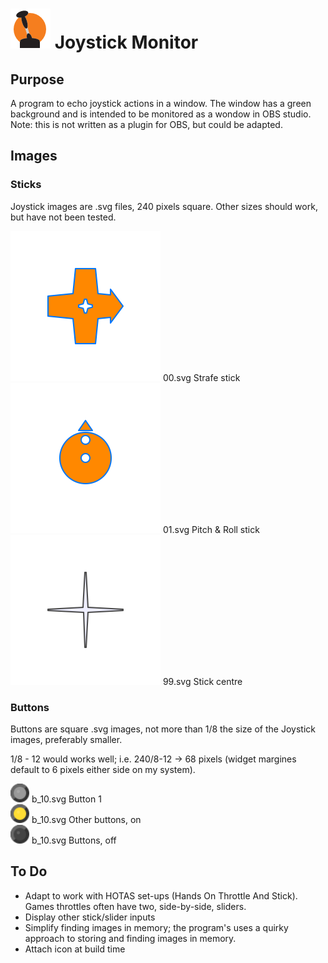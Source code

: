 # <img src="assets/JSIcon.png"> Joystick Monitor
## Purpose
A program to echo joystick actions in a window.  The window has a green background and is intended to be monitored as a wondow in OBS studio.
Note: this is not written as a plugin for OBS, but could be adapted.
## Images
### Sticks
Joystick images are .svg files, 240 pixels square.  Other sizes should work, but have not been tested.

<img src="/img/00.svg" width="240" /> 00.svg Strafe stick  
<img src="/img/01.svg"  width="240" /> 01.svg Pitch & Roll stick  
<img src="/img/99.svg"  width="240" /> 99.svg Stick centre  
### Buttons
Buttons are square .svg images, not more than 1/8 the size of the Joystick images, preferably smaller.

1/8 - 12 would works well; i.e. 240/8-12 -> 68 pixels (widget margines default to 6 pixels either side on my system).

<img src="/img/b_10.svg" width="30" /> b_10.svg Button 1  
<img src="/img/b_13.svg" width="30" /> b_10.svg Other buttons, on  
<img src="/img/b_99.svg" width="30" /> b_10.svg Buttons, off

## To Do
- Adapt to work with HOTAS set-ups (Hands On Throttle And Stick). Games throttles often have two, side-by-side, sliders.
- Display other stick/slider inputs
- Simplify finding images in memory; the program's uses a quirky approach to storing and finding images in memory.
- Attach icon at build time
